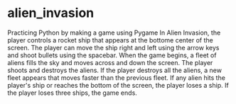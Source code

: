 # alien_invasion
Practicing Python by making a game using Pygame
In Alien Invasion, the player controls a rocket ship that appears at the bottome center of the screen. 
The player can move the ship right and left using the arrow keys and shoot bullets using the spacebar. 
When the game begins, a fleet of aliens fills the sky and moves across and down the screen. 
The player shoots and destroys the aliens.
If the player destroys all the aliens, a new fleet appears that moves faster than the previous fleet. 
If any alien hits the player's ship or reaches the bottom of the screen, the player loses a ship.
If the player loses three ships, the game ends.
